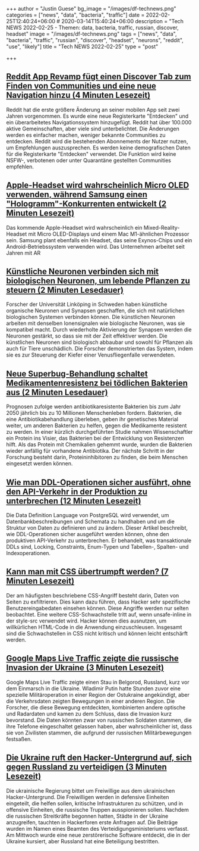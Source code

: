 +++
author = "Justin Guese"
bg_image = "/images/df-technews.png"
categories = ["news", "data", "bacteria", "traffic"]
date = 2022-02-25T12:40:24+06:00 # 2020-03-14T15:40:24+06:00
description = "Tech NEWS 2022-02-25 - Themen: data, bacteria, traffic, russian, discover, headset"
image = "/images/df-technews.png"
tags = ["news", "data", "bacteria", "traffic", "russian", "discover", "headset", "neurons", "reddit", "use", "likely"]
title = "Tech NEWS 2022-02-25"
type = "post"

+++

## [Reddit App Revamp fügt einen Discover Tab zum Finden von Communities und eine neue Navigation hinzu (4 Minuten Lesezeit)](https://techcrunch.com/2022/02/24/reddit-revamps-with-a-new-discover-tab-for-finding-communities/)

 Reddit hat die erste größere Änderung an seiner mobilen App seit zwei Jahren vorgenommen. Es wurde eine neue Registerkarte "Entdecken" und ein überarbeitetes Navigationssystem hinzugefügt. Reddit hat über 100.000 aktive Gemeinschaften, aber viele sind unterbelichtet. Die Änderungen werden es einfacher machen, weniger bekannte Communities zu entdecken. Reddit wird die bestehenden Abonnements der Nutzer nutzen, um Empfehlungen auszusprechen. Es werden keine demografischen Daten für die Registerkarte "Entdecken" verwendet. Die Funktion wird keine NSFW-, verbotenen oder unter Quarantäne gestellten Communities empfehlen.

## [Apple-Headset wird wahrscheinlich Micro OLED verwenden, während Samsung einen "Hologramm"-Konkurrenten entwickelt (2 Minuten Lesezeit)](https://9to5mac.com/2022/02/24/apple-headset-remains-likely-to-adopt-micro-oled-as-samsung-develops-hologram-competitor/)

 Das kommende Apple-Headset wird wahrscheinlich ein Mixed-Reality-Headset mit Micro OLED-Displays und einem Mac M1-ähnlichen Prozessor sein. Samsung plant ebenfalls ein Headset, das seine Exynos-Chips und ein Android-Betriebssystem verwenden wird. Das Unternehmen arbeitet seit Jahren mit AR

## [Künstliche Neuronen verbinden sich mit biologischen Neuronen, um lebende Pflanzen zu steuern (2 Minuten Lesedauer)](https://newatlas.com/science/artificial-neurons-biological-living-plants/)

 Forscher der Universität Linköping in Schweden haben künstliche organische Neuronen und Synapsen geschaffen, die sich mit natürlichen biologischen Systemen verbinden können. Die künstlichen Neuronen arbeiten mit denselben Ionensignalen wie biologische Neuronen, was sie kompatibel macht. Durch wiederholte Aktivierung der Synapsen werden die Neuronen gestärkt, so dass sie mit der Zeit effektiver werden. Die künstlichen Neuronen sind biologisch abbaubar und sowohl für Pflanzen als auch für Tiere unschädlich. Die Forscher demonstrierten das System, indem sie es zur Steuerung der Kiefer einer Venusfliegenfalle verwendeten.

## [Neue Superbug-Behandlung schaltet Medikamentenresistenz bei tödlichen Bakterien aus (2 Minuten Lesedauer)](https://newatlas.com/medical/superbug-drug-resistance-dsba-inhibitors/)

 Prognosen zufolge werden antibiotikaresistente Bakterien bis zum Jahr 2050 jährlich bis zu 10 Millionen Menschenleben fordern. Bakterien, die eine Antibiotikabehandlung überleben, geben ihr genetisches Material weiter, um anderen Bakterien zu helfen, gegen die Medikamente resistent zu werden. In einer kürzlich durchgeführten Studie nahmen Wissenschaftler ein Protein ins Visier, das Bakterien bei der Entwicklung von Resistenzen hilft. Als das Protein mit Chemikalien gehemmt wurde, wurden die Bakterien wieder anfällig für vorhandene Antibiotika. Der nächste Schritt in der Forschung besteht darin, Proteininhibitoren zu finden, die beim Menschen eingesetzt werden können.

## [Wie man DDL-Operationen sicher ausführt, ohne den API-Verkehr in der Produktion zu unterbrechen (12 Minuten Lesezeit)](https://gist.github.com/jcoleman/1e6ad1bf8de454c166da94b67537758b)

 Die Data Definition Language von PostgreSQL wird verwendet, um Datenbankbeschreibungen und Schemata zu handhaben und um die Struktur von Daten zu definieren und zu ändern. Dieser Artikel beschreibt, wie DDL-Operationen sicher ausgeführt werden können, ohne den produktiven API-Verkehr zu unterbrechen. Er behandelt, was transaktionale DDLs sind, Locking, Constraints, Enum-Typen und Tabellen-, Spalten- und Indexoperationen.

## [Kann man mit CSS übertrumpft werden? (7 Minuten Lesezeit)](https://scotthelme.co.uk/can-you-get-pwned-with-css/)

 Der am häufigsten beschriebene CSS-Angriff besteht darin, Daten von Seiten zu exfiltrieren. Dies kann dazu führen, dass Hacker sehr spezifische Benutzereingabedaten einsehen können. Diese Angriffe werden nur selten beobachtet. Eine weitere CSS-Schwachstelle tritt auf, wenn unsafe-inline in der style-src verwendet wird. Hacker können dies ausnutzen, um willkürlichen HTML-Code in die Anwendung einzuschleusen. Insgesamt sind die Schwachstellen in CSS nicht kritisch und können leicht entschärft werden.

## [Google Maps Live Traffic zeigte die russische Invasion der Ukraine (3 Minuten Lesezeit)](https://www.vice.com/en/article/xgd7dd/google-maps-live-traffic-showed-the-russian-invasion-of-ukraine)

 Google Maps Live Traffic zeigte einen Stau in Belgorod, Russland, kurz vor dem Einmarsch in die Ukraine. Wladimir Putin hatte Stunden zuvor eine spezielle Militäroperation in einer Region der Ostukraine angekündigt, aber die Verkehrsdaten zeigten Bewegungen in einer anderen Region. Die Forscher, die diese Bewegung entdeckten, kombinierten andere optische und Radardaten und kamen zu dem Schluss, dass die Invasion kurz bevorstand. Die Daten könnten zwar von russischen Soldaten stammen, die ihre Telefone eingeschaltet gelassen haben, aber wahrscheinlicher ist, dass sie von Zivilisten stammen, die aufgrund der russischen Militärbewegungen festsaßen.

## [Die Ukraine ruft den Hacker-Untergrund auf, sich gegen Russland zu verteidigen (3 Minuten Lesezeit)](https://www.usnews.com/news/world/articles/2022-02-24/exclusive-ukraine-calls-on-hacker-underground-to-defend-against-russia)

 Die ukrainische Regierung bittet um Freiwillige aus dem ukrainischen Hacker-Untergrund. Die Freiwilligen werden in defensive Einheiten eingeteilt, die helfen sollen, kritische Infrastrukturen zu schützen, und in offensive Einheiten, die russische Truppen ausspionieren sollen. Nachdem die russischen Streitkräfte begonnen hatten, Städte in der Ukraine anzugreifen, tauchten in Hackerforen erste Anfragen auf. Die Beiträge wurden im Namen eines Beamten des Verteidigungsministeriums verfasst. Am Mittwoch wurde eine neue zerstörerische Software entdeckt, die in der Ukraine kursiert, aber Russland hat eine Beteiligung bestritten.

